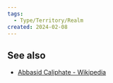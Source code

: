 ```yaml
---
tags:
  - Type/Territory/Realm
created: 2024-02-08
---
```

## See also
- [Abbasid Caliphate - Wikipedia](https://en.wikipedia.org/wiki/Abbasid_Caliphate)
